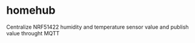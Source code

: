 # homehub
Centralize NRF51422 humidity and temperature sensor value and publish value throught MQTT
